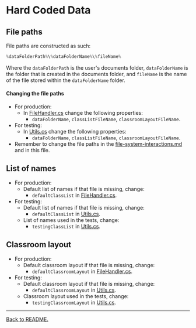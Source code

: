 # Hard Coded Data

## File paths
File paths are constructed as such:
```cs
%dataFolderPath%\%dataFolderName%\%fileName%
```
Where the `dataFolderPath` is the user's documents folder, `dataFolderName` is the folder that is created in the documents folder, and `fileName` is the name of the file stored within the `dataFolderName` folder.

#### Changing the file paths
- For production:
  - In [FileHandler.cs](../Classroom-Seating-Planner/Classroom-Seating-Planner/src/FileHandler.cs) change the following properties:
    - `dataFolderName`, `classListFileName`, `classroomLayoutFileName`.
- For testing:
  - In [Utils.cs](../Classroom-Seating-Planner/Tests/Utils.cs) change the following properties:
    - `dataFolderName`, `classListFileName`, `classroomLayoutFileName`.
- Remember to change the file paths in the [file-system-interactions.md](./file-system-interactions.md) and in this file.

## List of names
- For production:
  - Default list of names if that file is missing, change:
    - `defaultClassList` in [FileHandler.cs](../Classroom-Seating-Planner/Classroom-Seating-Planner/src/FileHandler.cs).
- For testing:
  - Default list of names if that file is missing, change:
    - `defaultClassList` in [Utils.cs](../Classroom-Seating-Planner/Tests/Utils.cs).
  - List of names used in the tests, change:
    - `testingClassList` in [Utils.cs](../Classroom-Seating-Planner/Tests/Utils.cs).

## Classroom layout
- For production:
  - Default classroom layout if that file is missing, change:
    - `defaultClassroomLayout` in [FileHandler.cs](../Classroom-Seating-Planner/Classroom-Seating-Planner/src/FileHandler.cs).
- For testing:
  - Default classroom layout if that file is missing, change: 
    - `defaultClassroomLayout` in [Utils.cs](../Classroom-Seating-Planner/Tests/Utils.cs).
  - Classroom layout used in the tests, change: 
    - `testingClassroomLayout` in [Utils.cs](../Classroom-Seating-Planner/Tests/Utils.cs).


---

[Back to README.](../README.md)